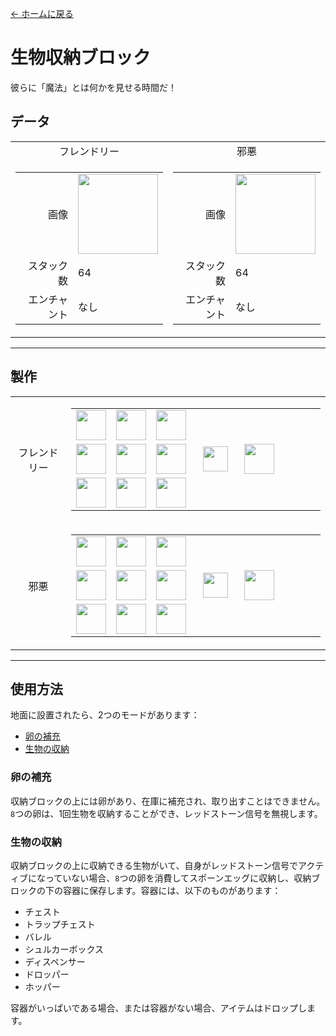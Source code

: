 [← ホームに戻る](../)
# 生物収納ブロック
彼らに「魔法」とは何かを見せる時間だ！

## データ
<table>
    <tr>
        <td align="center">フレンドリー</td>
        <td align="center">邪悪</td>
    </tr>
    <tr>
        <td>
            <table>
                <tr><td align="end">画像</td><td><img src="https://i.imgur.com/t5hSkSU.png" width="128"/></td></tr>
                <tr><td align="end">スタック数</td><td>64</td></tr>
                <tr><td align="end">エンチャント</td><td>なし</td></tr>
            </table>
        </td>
        <td>
            <table>
                <tr><td align="end">画像</td><td><img src="https://i.imgur.com/hyk6PYU.png" width="128"/></td></tr>
                <tr><td align="end">スタック数</td><td>64</td></tr>
                <tr><td align="end">エンチャント</td><td>なし</td></tr>
            </table>
        </td>
    </tr>
</table>

---

## 製作
<table>
    <tr>
        <td align="center">フレンドリー</td>
        <td>
            <table>
                <tr><td><img src="https://i.imgur.com/ZvzYK32.png" width="48"/></td><td><img src="https://i.imgur.com/ZvzYK32.png" width="48"/></td><td><img src="https://i.imgur.com/ZvzYK32.png" width="48"/></td><td colspan="3"></td></tr>
                <tr><td><img src="https://i.imgur.com/ZvzYK32.png" width="48"/></td><td><img src="https://i.imgur.com/IWZz8YM.png" width="48"/></td><td><img src="https://i.imgur.com/ZvzYK32.png" width="48"/></td><td width="70" align="center"><img src="https://i.imgur.com/VE0KqIE.png" width="40"/></td><td><img src="https://i.imgur.com/t5hSkSU.png" width="48"/></td><td width="70"></td></tr>
                <tr><td><img src="https://i.imgur.com/ZvzYK32.png" width="48"/></td><td><img src="https://i.imgur.com/ZvzYK32.png" width="48"/></td><td><img src="https://i.imgur.com/ZvzYK32.png" width="48"/></td><td colspan="3"></td></tr>
            </table>
        </td>
    </tr>
    <tr>
        <td align="center">邪悪</td>
        <td>
            <table>
                <tr><td><img src="https://i.imgur.com/bLvlyCD.png" width="48"/></td><td><img src="https://i.imgur.com/bLvlyCD.png" width="48"/></td><td><img src="https://i.imgur.com/bLvlyCD.png" width="48"/></td><td colspan="3"></td></tr>
                <tr><td><img src="https://i.imgur.com/bLvlyCD.png" width="48"/></td><td><img src="https://i.imgur.com/IWZz8YM.png" width="48"/></td><td><img src="https://i.imgur.com/bLvlyCD.png" width="48"/></td><td width="70" align="center"><img src="https://i.imgur.com/VE0KqIE.png" width="40"/></td><td><img src="https://i.imgur.com/hyk6PYU.png" width="48"/></td><td width="70"></td></tr>
                <tr><td><img src="https://i.imgur.com/bLvlyCD.png" width="48"/></td><td><img src="https://i.imgur.com/bLvlyCD.png" width="48"/></td><td><img src="https://i.imgur.com/bLvlyCD.png" width="48"/></td><td colspan="3"></td></tr>
            </table>
        </td>
    </tr>
</table>

---

## 使用方法
地面に設置されたら、2つのモードがあります：
- [卵の補充](#卵の補充)
- [生物の収納](#生物の収納)

### 卵の補充
収納ブロックの上には卵があり、在庫に補充され、取り出すことはできません。`8`つの卵は、1回生物を収納することができ、レッドストーン信号を無視します。

### 生物の収納
収納ブロックの上に収納できる生物がいて、自身がレッドストーン信号でアクティブになっていない場合、`8`つの卵を消費してスポーンエッグに収納し、収納ブロックの下の容器に保存します。容器には、以下のものがあります：
- チェスト
- トラップチェスト
- バレル
- シュルカーボックス
- ディスペンサー
- ドロッパー
- ホッパー

容器がいっぱいである場合、または容器がない場合、アイテムはドロップします。